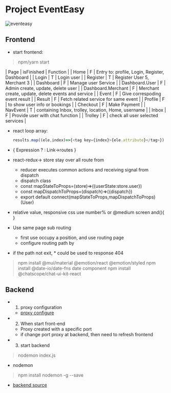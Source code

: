 # Project EventEasy
![eventeasy](https://hsfnotes.com/cybersecurity/wp-content/uploads/sites/33/2020/02/TMT-GettyImages-956353730-1024x534.jpg)
## Frontend
- start frontend: 
>npm/yarn start

 | Page | isFinished | Function |
 | Home | F | Entry to: profile, Login, Register, Dashboard |
 | Login | T | Login user |
 | Register | T | Register User 5, Merchant 3 |
 | Dashboard | F | Manage user Service |
 | Dashboard.User | F | Admin create, update, delete user |
 | Dashboard.Merchant | F | Merchant create, update, delete events and service |
 | Event | F | Give correspoding event result |
 | Result | F | Fetch related service for same event |
 | Profile | F | to show user info or bookings |
 | Checkout | F | Make Payment |
 | NavEvent | T | containing Inbox, trolley, location, Home, username |
 | Inbox | F | Provide user with chat function |
 | Trolley | F | check all user selected services |

- react loop array:
  ```javascript
  results.map((ele,index)=>{<tag key={index}>{ele.attribute}</tag>})
  ```

- { Expression ? : Link->routes }

- react-redux-> store stay over all route from <Outlet/>
  - reducer executes common actions and receiving signal from dispatch
  - dispatch class  
  - const mapStateToProps=(store)=>({userState:store.user})
  - const mapDispatchToProps=(dispatch)=>({dispatch})
  - export default connect(mapStateToProps,mapDispatchToProps)(User)

- relative value, responsive css use number% or @medium screen and(){  }
- Use <Outlet/> same page sub routing
    - first use <Outlet/> occupy a position, and use <Link/>  routing page
    - configure routing path by <Route> <Route/> </Route>
- if the path not exit, * could be used to response 404
> npm install @mui/material @emotion/react @emotion/styled
> npm install @date-io/date-fns date component
> npm install @chatscope/chat-ui-kit-react

## Backend
- 1. proxy configuration
  - [proxy configure ](https://create-react-app.dev/docs/proxying-api-requests-in-development/)
- 2. When start front-end
  - Proxy created with a specific port
  - if change port proxy at backend, then need to refresh frontend
- 3. start backend
> nodemon index.js
- nodemon
> npm install nodemon -g --save
 - [backend source](https://github.com/Mingke1999/backend-dashboard)

